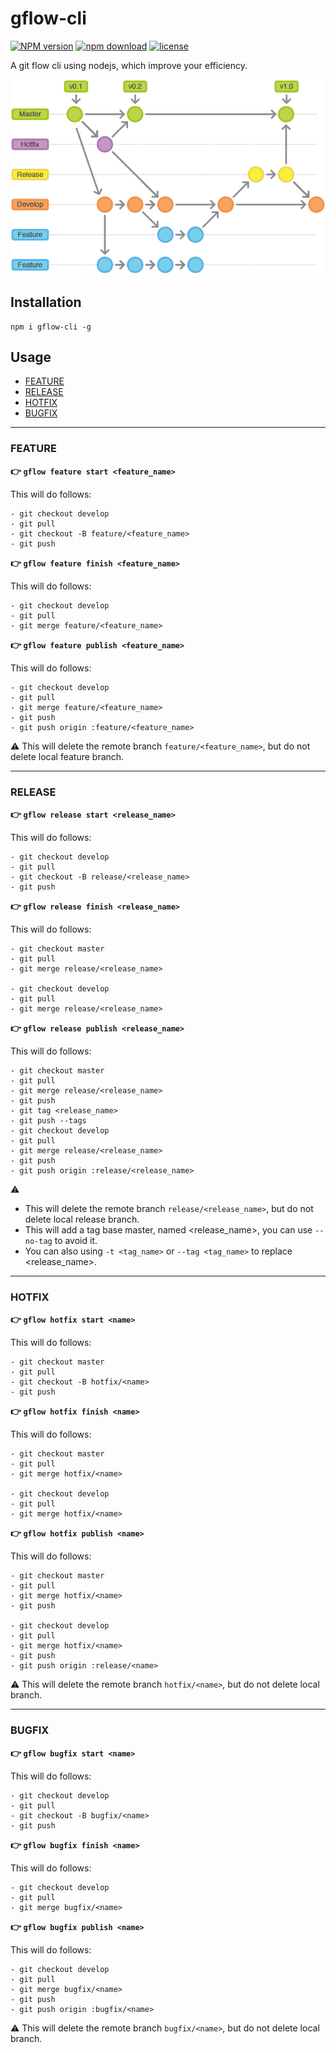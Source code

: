 # gflow-cli
[![NPM version](https://img.shields.io/npm/v/gflow-cli.svg)](https://www.npmjs.com/package/gflow-cli)
[![npm download](https://img.shields.io/npm/dt/gflow-cli.svg?style=flat-square)](https://www.npmjs.com/package/gflow-cli)
[![license](https://img.shields.io/npm/l/gflow-cli.svg?style=flat-square)](https://github.com/fengxianqi/gflow-cli/blob/master/LICENSE)

A git flow cli using nodejs, which improve your efficiency.

![gitflow png](/assets/gitflow.png)

## Installation
```
npm i gflow-cli -g
```

## Usage
- [FEATURE](#FEATURE)
- [RELEASE](#RELEASE)
- [HOTFIX](#HOTFIX)
- [BUGFIX](#BUGFIX)

------
### FEATURE


**:point_right: `gflow feature start <feature_name>`**

This will do follows: 
```
- git checkout develop
- git pull
- git checkout -B feature/<feature_name>
- git push
```

**:point_right: `gflow feature finish <feature_name>`**

This will do follows: 
```
- git checkout develop
- git pull
- git merge feature/<feature_name>
```


**:point_right: `gflow feature publish <feature_name>`**

This will do follows: 
```
- git checkout develop
- git pull
- git merge feature/<feature_name>
- git push
- git push origin :feature/<feature_name>
```

:warning: This will delete the remote branch `feature/<feature_name>`, but do not delete local feature branch.


------
### RELEASE

**:point_right: `gflow release start <release_name>`**

This will do follows: 
```
- git checkout develop
- git pull
- git checkout -B release/<release_name>
- git push
```

**:point_right: `gflow release finish <release_name>`**

This will do follows: 
```
- git checkout master
- git pull
- git merge release/<release_name>

- git checkout develop
- git pull
- git merge release/<release_name>
```

**:point_right: `gflow release publish <release_name>`**

This will do follows: 
```
- git checkout master
- git pull
- git merge release/<release_name>
- git push
- git tag <release_name>
- git push --tags
- git checkout develop
- git pull
- git merge release/<release_name>
- git push
- git push origin :release/<release_name>
```

:warning: 
- This will delete the remote branch `release/<release_name>`, but do not delete local release branch.
- This will add a tag base master, named <release_name>, you can use `--no-tag` to avoid it.
- You can also using `-t <tag_name>` or `--tag <tag_name>` to replace <release_name>.

------
### HOTFIX


**:point_right: `gflow hotfix start <name>`**

This will do follows: 
```
- git checkout master
- git pull
- git checkout -B hotfix/<name>
- git push
```

**:point_right: `gflow hotfix finish <name>`**

This will do follows: 
```
- git checkout master
- git pull
- git merge hotfix/<name>

- git checkout develop
- git pull
- git merge hotfix/<name>
```

**:point_right: `gflow hotfix publish <name>`**

This will do follows: 
```
- git checkout master
- git pull
- git merge hotfix/<name>
- git push

- git checkout develop
- git pull
- git merge hotfix/<name>
- git push
- git push origin :release/<name>
```
:warning: This will delete the remote branch `hotfix/<name>`, but do not delete local  branch.

------
### BUGFIX

**:point_right: `gflow bugfix start <name>`**

This will do follows: 
```
- git checkout develop
- git pull
- git checkout -B bugfix/<name>
- git push
```

**:point_right: `gflow bugfix finish <name>`**

This will do follows: 
```
- git checkout develop
- git pull
- git merge bugfix/<name>
```


**:point_right: `gflow bugfix publish <name>`**

This will do follows: 
```
- git checkout develop
- git pull
- git merge bugfix/<name>
- git push
- git push origin :bugfix/<name>
```

:warning: This will delete the remote branch `bugfix/<name>`, but do not delete local branch.
